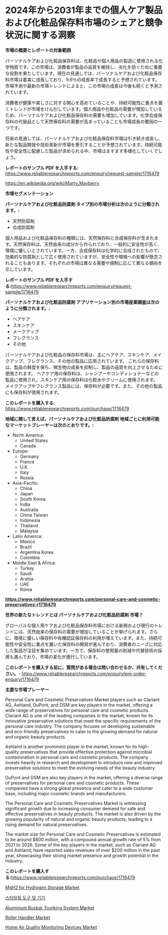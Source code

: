 <p><h1>2024年から2031年までの個人ケア製品および化粧品保存料市場のシェアと競争状況に関する洞察</h1></p><p><strong>市場の概要とレポートの対象範囲</strong></p>
<p><p>パーソナルケアおよび化粧品保存料は、化粧品や個人用品の製造に使用される化学物質です。この市場は、消費者が製品の品質を維持し、劣化を防ぐために重要な役割を果たしています。現在の見通しでは、パーソナルケアおよび化粧品保存料市場は着実に成長しており、9.6％の成長率で成長すると予想されています。市場予測や最新の市場トレンドによると、この市場の成長は今後も続くと予測されています。</p><p>消費者が健康や美しさに対する関心を高めていることや、持続可能性に重点を置くトレンドが市場をけん引しています。個人用品や化粧品の需要が増加しているため、パーソナルケアおよび化粧品保存料の需要も増加しています。化学合成保存料の代替品として天然保存料の需要が高まっていることも市場成長の要因の一つです。</p><p>将来の見通しでは、パーソナルケアおよび化粧品保存料市場は引き続き成長し、新たな製品開発や技術革新が市場を牽引することが予想されています。持続可能性や安全性に配慮した製品が求められる中、市場はますます多様化していくでしょう。</p></p>
<p><strong>レポートのサンプル PDF を入手する:</strong> <a href="https://www.reliableresearchreports.com/enquiry/request-sample/1716479">https://www.reliableresearchreports.com/enquiry/request-sample/1716479</a></p>
<p><a href="https://en.wikipedia.org/wiki/Marty_Mayberry">https://en.wikipedia.org/wiki/Marty_Mayberry</a></p>
<p><strong>市場セグメンテーション</strong></p>
<p><strong>パーソナルケアおよび化粧品防腐剤 タイプ別の市場分析は次のように分類されます。:</strong></p>
<p><ul><li>天然防腐剤</li><li>合成防腐剤</li></ul></p>
<p><p>個人用品および化粧品保存料の種類には、天然保存料と合成保存料が含まれます。天然保存料は、天然由来の成分から作られており、一般的に安全性が高く、環境に優しいとされています。一方、合成保存料は化学的に合成されたもので、効果的な防腐剤として広く使用されていますが、安全性や環境への影響が懸念されることもあります。それぞれの市場は異なる需要や規制に応じて異なる傾向を示しています。</p></p>
<p><strong>レポートのサンプル PDF を入手する:</strong><a href="https://www.reliableresearchreports.com/enquiry/request-sample/1716479">https://www.reliableresearchreports.com/enquiry/request-sample/1716479</a></p>
<p><strong> パーソナルケアおよび化粧品防腐剤 アプリケーション別の市場産業調査は次のように分類されます。:</strong></p>
<p><ul><li>ヘアケア</li><li>スキンケア</li><li>メークアップ</li><li>フレグランス</li><li>その他</li></ul></p>
<p><p>パーソナルケアおよび化粧品の保存料市場は、主にヘアケア、スキンケア、メイクアップ、フレグランス、その他の製品に応用されています。 これらの保存料は、製品の鮮度を保ち、微生物の成長を抑制し、製品の品質を向上させるために使用されます。 ヘアケア用の保存料は、シャンプーやコンディショナーなどの製品に使用され、スキンケア用の保存料は化粧水やクリームに使用されます。 メイクアップやフレグランス製品には、保存料が必要です。また、その他の製品にも保存料が使用されます。</p></p>
<p><strong>このレポートを購入する:</strong> <a href="https://www.reliableresearchreports.com/purchase/1716479">https://www.reliableresearchreports.com/purchase/1716479</a></p>
<p><strong>地域に関して言えば、パーソナルケアおよび化粧品防腐剤 地域ごとに利用可能なマーケットプレーヤーは次のとおりです。:</strong></p>
<p><ul>
    <li>
        North America:
        <ul>
            <li>United States</li>
            <li>Canada</li>
        </ul>
    </li>
    <li>
        Europe:
        <ul>
            <li>Germany</li>
            <li>France</li>
            <li>U.K.</li>
            <li>Italy</li>
            <li>Russia</li>
        </ul>
    </li>
    <li>
        Asia-Pacific:
        <ul>
            <li>China</li>
            <li>Japan</li>
            <li>South Korea</li>
            <li>India</li>
            <li>Australia</li>
            <li>China Taiwan</li>
            <li>Indonesia</li>
            <li>Thailand</li>
            <li>Malaysia</li>
        </ul>
    </li>
    <li>
        Latin America:
        <ul>
            <li>Mexico</li>
            <li>Brazil</li>
            <li>Argentina Korea</li>
            <li>Colombia</li>
        </ul>
    </li>
    <li>
        Middle East & Africa:
        <ul>
            <li>Turkey</li>
            <li>Saudi</li>
            <li>Arabia</li>
            <li>UAE</li>
            <li>Korea</li>
        </ul>
    </li>
    </ul></p>
<p><strong><a href="https://www.reliableresearchreports.com/personal-care-and-cosmetic-preservatives-r1716479">https://www.reliableresearchreports.com/personal-care-and-cosmetic-preservatives-r1716479</a></strong></p>
<p><strong>世界の新たなトレンドとは パーソナルケアおよび化粧品防腐剤 市場？</strong></p>
<p><p>グローバルな個人用ケアおよび化粧品保存料市場における新興および現行のトレンドには、天然由来の保存料の需要が増加していることが挙げられます。さらに、環境に優しい保存料や有機認証保存料の利用が増えています。また、持続可能性や安全性に重点を置いた保存料の開発が進んでおり、消費者のニーズに対応した製品が注目を集めています。一方で、保存料の使用量の削減や代替技術の採用も進んでおり、市場の変化が進行しています。</p></p>
<p><strong>このレポートを購入する前に、質問がある場合は問い合わせるか、共有してください。</strong>- <a href="https://www.reliableresearchreports.com/enquiry/pre-order-enquiry/1716479">https://www.reliableresearchreports.com/enquiry/pre-order-enquiry/1716479</a></p>
<p><strong>主要な市場プレーヤー</strong></p>
<p><p>Personal Care and Cosmetic Preservatives Market players such as Clariant AG, Ashland, DuPont, and DSM are key players in the market, offering a wide range of preservatives for personal care and cosmetic products. Clariant AG is one of the leading companies in the market, known for its innovative preservative solutions that meet the specific requirements of the personal care industry. The company focuses on developing sustainable and eco-friendly preservatives to cater to the growing demand for natural and organic beauty products.</p><p>Ashland is another prominent player in the market, known for its high-quality preservatives that provide effective protection against microbial contamination in personal care and cosmetic products. The company invests heavily in research and development to introduce new and improved preservative solutions to meet the evolving needs of the beauty industry.</p><p>DuPont and DSM are also key players in the market, offering a diverse range of preservatives for personal care and cosmetic products. These companies have a strong global presence and cater to a wide customer base, including major cosmetic brands and manufacturers.</p><p>The Personal Care and Cosmetic Preservatives Market is witnessing significant growth due to increasing consumer demand for safe and effective preservatives in beauty products. The market is also driven by the growing popularity of natural and organic beauty products, leading to a rising demand for natural preservatives.</p><p>The market size for Personal Care and Cosmetic Preservatives is estimated to be around $800 million, with a compound annual growth rate of 5% from 2021 to 2026. Some of the key players in the market, such as Clariant AG and Ashland, have reported sales revenues of over $200 million in the past year, showcasing their strong market presence and growth potential in the industry.</p></p>
<p><strong>このレポートを購入する:</strong><a href="https://www.reliableresearchreports.com/purchase/1716479">https://www.reliableresearchreports.com/purchase/1716479</a></p>
<p><p><a href="https://issuu.com/reportprime-2/docs/mgh2-for-hydrogen-storage-market-size-2030.pptx">MgH2 for Hydrogen Storage Market</a></p><p><a href="https://medium.com/@pwhkjukf5/%EA%B8%80%EB%A1%9C%EB%B2%8C-%EC%8A%A4%ED%83%80%EC%9D%BC%EB%A7%81-%EB%8F%84%EA%B5%AC-%EB%B0%8F-%EA%B0%80%EC%A0%84%EC%A0%9C%ED%92%88-%EC%8B%9C%EC%9E%A5-%EC%9D%91%EC%9A%A9-%EC%B5%9C%EC%A2%85-%EC%82%AC%EC%9A%A9-%EC%82%B0%EC%97%85-%EC%9C%A0%ED%98%95-%EC%9E%A5%EB%B9%84-%EB%B0%8F-%EC%A7%80%EC%97%AD%EC%97%90-%EC%B4%88%EC%A0%90%EC%9D%84-%EB%A7%9E%EC%B6%98-%EB%B6%84%EC%84%9D-%EB%B0%8F-%EC%98%88%EC%B8%A1-2024-2031-a352ec2fb9e0">스타일링 도구 및 기기</a></p><p><a href="https://issuu.com/reportprime-2/docs/aluminium-busbar-trunking-system-market-size-2030.">Aluminium Busbar Trunking System Market</a></p><p><a href="https://github.com/amirhossen31/Market-Research-Report-List-1/blob/main/roller-handler-market.md">Roller Handler Market</a></p><p><a href="https://medium.com/@colin.burgess8756/insights-into-the-home-air-quality-monitoring-devices-market-size-which-is-expanding-with-a-9-7-2c1132d319eb?postPublishedType=initial">Home Air Quality Monitoring Devices Market</a></p></p>